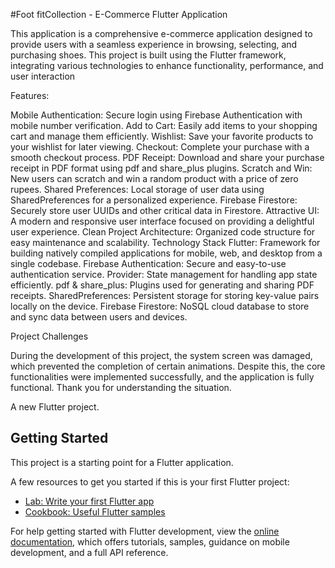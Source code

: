 #Foot fitCollection - E-Commerce Flutter Application


This application is a comprehensive e-commerce application designed to provide users with a seamless experience in browsing, selecting, and purchasing shoes. This project is built using the Flutter framework, integrating various technologies to enhance functionality, performance, and user interaction

Features:

Mobile Authentication: Secure login using Firebase Authentication with mobile number verification.
Add to Cart: Easily add items to your shopping cart and manage them efficiently.
Wishlist: Save your favorite products to your wishlist for later viewing.
Checkout: Complete your purchase with a smooth checkout process.
PDF Receipt: Download and share your purchase receipt in PDF format using pdf and share_plus plugins.
Scratch and Win: New users can scratch and win a random product with a price of zero rupees.
Shared Preferences: Local storage of user data using SharedPreferences for a personalized experience.
Firebase Firestore: Securely store user UUIDs and other critical data in Firestore.
Attractive UI: A modern and responsive user interface focused on providing a delightful user experience.
Clean Project Architecture: Organized code structure for easy maintenance and scalability.
Technology Stack
Flutter: Framework for building natively compiled applications for mobile, web, and desktop from a single codebase.
Firebase Authentication: Secure and easy-to-use authentication service.
Provider: State management for handling app state efficiently.
pdf & share_plus: Plugins used for generating and sharing PDF receipts.
SharedPreferences: Persistent storage for storing key-value pairs locally on the device.
Firebase Firestore: NoSQL cloud database to store and sync data between users and devices.


Project Challenges


During the development of this project, the system screen was damaged, which prevented the completion of certain animations. Despite this, the core functionalities were implemented successfully, and the application is fully functional. Thank you for understanding the situation.

A new Flutter project.

## Getting Started

This project is a starting point for a Flutter application.

A few resources to get you started if this is your first Flutter project:

- [Lab: Write your first Flutter app](https://docs.flutter.dev/get-started/codelab)
- [Cookbook: Useful Flutter samples](https://docs.flutter.dev/cookbook)

For help getting started with Flutter development, view the
[online documentation](https://docs.flutter.dev/), which offers tutorials,
samples, guidance on mobile development, and a full API reference.
